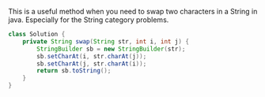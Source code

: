 This is a useful method when you need to swap two characters in a String in java. Especially for the String category problems.

```java
class Solution {
    private String swap(String str, int i, int j) {
        StringBuilder sb = new StringBuilder(str);
        sb.setCharAt(i, str.charAt(j));
        sb.setCharAt(j, str.charAt(i));
        return sb.toString();
    }
}
```
